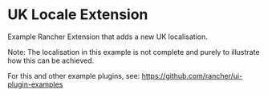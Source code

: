 # UK Locale Extension

Example Rancher Extension that adds a new UK localisation.

Note: The localisation in this example is not complete and purely to illustrate how this can be achieved.

For this and other example plugins, see: https://github.com/rancher/ui-plugin-examples
